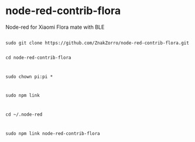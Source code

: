 # node-red-contrib-flora
Node-red for Xiaomi Flora mate with BLE

<code>
sudo git clone https://github.com/ZnakZorro/node-red-contrib-flora.git

cd node-red-contrib-flora

sudo chown pi:pi *

sudo npm link

cd ~/.node-red

sudo npm link node-red-contrib-flora


</code>
